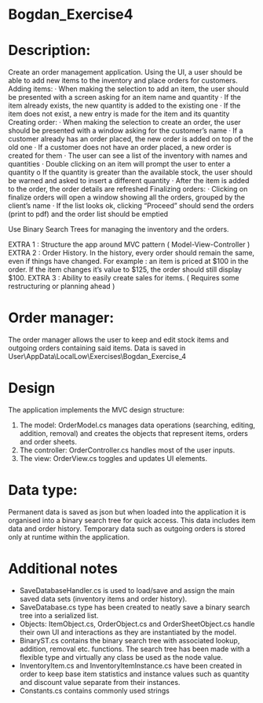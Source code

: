 # Bogdan_Exercise4
# Description:
            	
Create an order management application. Using the UI, a user should be able to add new items to the inventory and place orders for customers.
Adding items:
·         When making the selection to add an item, the user should be presented with a screen asking for an item name and quantity
·         If the item already exists, the new quantity is added to the existing one
·         If the item does not exist, a new entry is made for the item and its quantity
Creating order:
·         When making the selection to create an order, the user should be presented with a window asking for the customer’s name
·         If a customer already has an order placed, the new order is added on top of the old one
·         If a customer does not have an order placed, a new order is created for them
·         The user can see a list of the inventory with names and quantities
·         Double clicking on an item will prompt the user to enter a quantity
o   If the quantity is greater than the available stock, the user should be warned and asked to insert a different quantity
·         After the item is added to the order, the order details are refreshed
Finalizing orders:
·         Clicking on finalize orders will open a window showing all the orders, grouped by the client’s name
·         If the list looks ok, clicking “Proceed” should send the orders (print to pdf) and the order list should be emptied
 
Use Binary Search Trees for managing the inventory and the orders.

EXTRA 1 : Structure the app around MVC pattern ( Model-View-Controller )
EXTRA 2 : Order History. In the history, every order should remain the same, even if things have changed. For example : an item is priced at $100 in the order. If the item changes it’s value to $125, the order should still display $100.
EXTRA 3 : Ability to easily create sales for items. ( Requires some restructuring or planning ahead )



# Order manager:
The order manager allows the user to keep and edit stock items and outgoing orders containing said items. Data is saved in User\AppData\LocalLow\Exercises\Bogdan_Exercise_4

# Design
The application implements the MVC design structure:
1. The model: OrderModel.cs manages data operations (searching, editing, addition, removal) and creates the objects that represent items,  orders and order sheets.
2. The controller: OrderController.cs handles most of the user inputs.
3. The view: OrderView.cs toggles and updates UI elements.

# Data type:
Permanent data is saved as json but when loaded into the application it is organised into a binary search tree for quick access. This data includes item data and order history.
Temporary data such as outgoing orders is stored only at runtime within the application.

# Additional notes
- SaveDatabaseHandler.cs is used to load/save and assign the main saved data sets (inventory items and order history).
- SaveDatabase.cs type has been created to neatly save a binary search tree into a serialized list.
- Objects: ItemObject.cs, OrderObject.cs and OrderSheetObject.cs handle their own UI and interactions as they are instantiated by the model.
- BinaryST.cs contains the binary search tree with associated lookup, addition, removal etc. functions. The search tree has been made with a flexible type and virtually any class be used as the node value.
- InventoryItem.cs and InventoryItemInstance.cs have been created in order to keep base item statistics and instance values such as quantity and discount value separate from their instances.
- Constants.cs contains commonly used strings
